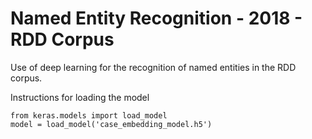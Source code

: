 # Named Entity Recognition - 2018 - RDD Corpus
Use of deep learning for the recognition of named entities in the RDD corpus.

Instructions for loading the model
```
from keras.models import load_model
model = load_model('case_embedding_model.h5')
```
